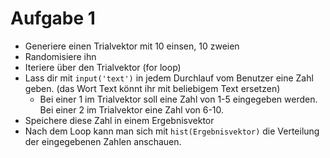 # Aufgabe 1

- Generiere einen Trialvektor mit 10 einsen, 10 zweien
- Randomisiere ihn
- Iteriere über den Trialvektor (for loop)
- Lass dir mit `input('text')` in jedem Durchlauf vom Benutzer eine Zahl geben. (das Wort Text könnt ihr mit beliebigem Text ersetzen)
    - Bei einer 1 im Trialvektor soll eine Zahl von 1-5 eingegeben werden. Bei einer 2 im Trialvektor eine Zahl von 6-10.
- Speichere diese Zahl in einem Ergebnisvektor
- Nach dem Loop kann man sich mit `hist(Ergebnisvektor)` die Verteilung der eingegebenen Zahlen anschauen.